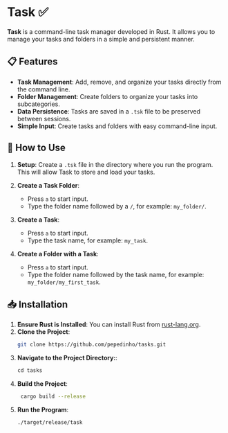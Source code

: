 # Task ✅

**Task** is a command-line task manager developed in Rust. It allows you to manage your tasks and folders in a simple and persistent manner.

## 📋 Features

- **Task Management**: Add, remove, and organize your tasks directly from the command line.
- **Folder Management**: Create folders to organize your tasks into subcategories.
- **Data Persistence**: Tasks are saved in a `.tsk` file to be preserved between sessions.
- **Simple Input**: Create tasks and folders with easy command-line input.

## 📂 How to Use

1. **Setup**: Create a `.tsk` file in the directory where you run the program. This will allow Task to store and load your tasks.

2. **Create a Task Folder**:
   - Press `a` to start input.
   - Type the folder name followed by a `/`, for example: `my_folder/`.

3. **Create a Task**:
   - Press `a` to start input.
   - Type the task name, for example: `my_task`.

4. **Create a Folder with a Task**:
   - Press `a` to start input.
   - Type the folder name followed by the task name, for example: `my_folder/my_first_task`.

## 📥 Installation

1. **Ensure Rust is Installed**: You can install Rust from [rust-lang.org](https://www.rust-lang.org/).
2. **Clone the Project**:
   ```sh
   git clone https://github.com/pepedinho/tasks.git
   ```
3. **Navigate to the Project Directory:**:
   ```s
   cd tasks
   ```
4. **Build the Project**:
   ```sh
    cargo build --release
   ```
5. **Run the Program**:
   ```sh 
   ./target/release/task
   ```
